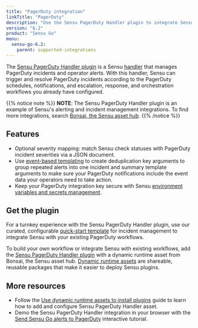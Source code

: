 ```yaml
---
title: "PagerDuty integration"
linkTitle: "PagerDuty"
description: "Use the Sensu PagerDuty Handler plugin to integrate Sensu with your existing PagerDuty workflows. Read about the features of Sensu's PagerDuty integration and learn how to get the plugin."
version: "6.2"
product: "Sensu Go"
menu: 
  sensu-go-6.2:
    parent: supported-integrations
---
```


The [Sensu PagerDuty Handler plugin][4] is a Sensu [handler][1] that manages PagerDuty incidents and operator alerts.
With this handler, Sensu can trigger and resolve PagerDuty incidents according to the PagerDuty schedules, notifications, and escalation, response, and orchestration workflows you already have configured.

{{% notice note %}}
**NOTE**: The Sensu PagerDuty Handler plugin is an example of Sensu's alerting and incident management integrations.
To find more integrations, search [Bonsai, the Sensu asset hub](https://bonsai.sensu.io/).
{{% /notice %}}

## Features

- Optional severity mapping: match Sensu check statuses with PagerDuty incident severities via a JSON document.
- Use [event-based templating][2] to create deduplication key arguments to group repeated alerts into one incident and summary template arguments to make sure your PagerDuty notifications include the event data your operators need to take action.
- Keep your PagerDuty integration key secure with Sensu [environment variables and secrets management][8].

## Get the plugin

For a turnkey experience with the Sensu PagerDuty Handler plugin, use our curated, configurable [quick-start template][3] for incident management to integrate Sensu with your existing PagerDuty workflows.

To build your own workflow or integrate Sensu with existing workflows, add the [Sensu PagerDuty Handler plugin][4] with a dynamic runtime asset from Bonsai, the Sensu asset hub.
[Dynamic runtime assets][5] are shareable, reusable packages that make it easier to deploy Sensu plugins.

## More resources

- Follow the [Use dynamic runtime assets to install plugins][6] guide to learn how to add and configure Sensu PagerDuty Handler asset.
- Demo the Sensu PagerDuty Handler integration in your browser with the [Send Sensu Go alerts to PagerDuty][7] interactive tutorial.


[1]: ../../../observability-pipeline/observe-process/handlers/
[2]: ../../../observability-pipeline/observe-process/handler-templates/
[3]: https://github.com/sensu-community/monitoring-pipelines/blob/latest/incident-management/pagerduty.yaml
[4]: https://bonsai.sensu.io/assets/sensu/sensu-pagerduty-handler
[5]: ../../assets/
[6]: ../../use-assets-to-install-plugins/
[7]: ../../../learn/sensu-pagerduty/
[8]: ../../../operations/manage-secrets/
